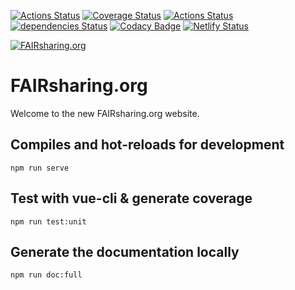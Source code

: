 [![Actions Status](https://github.com/FAIRsharing/fairsharing.github.io/workflows/CI/badge.svg)](https://github.com/FAIRsharing/fairsharing.github.io/actions)
[![Coverage Status](https://coveralls.io/repos/github/FAIRsharing/fairsharing.github.io/badge.svg?branch=master)](https://coveralls.io/github/FAIRsharing/fairsharing.github.io?branch=master)
[![Actions Status](https://github.com/FAIRsharing/fairsharing.github.io/workflows/Doc/badge.svg)](https://fairsharing.github.io/documentation/html/)
[![dependencies Status](https://david-dm.org/fairsharing/fairsharing.github.io/status.svg)](https://david-dm.org/fairsharing/fairsharing.github.io)
[![Codacy Badge](https://api.codacy.com/project/badge/Grade/e5d5a125a61b4b7a91a13cf85015ff89)](https://www.codacy.com/gh/FAIRsharing/fairsharing.github.io?utm_source=github.com&amp;utm_medium=referral&amp;utm_content=FAIRsharing/fairsharing.github.io&amp;utm_campaign=Badge_Grade)
[![Netlify Status](https://api.netlify.com/api/v1/badges/22cbc339-165f-4d87-ba40-4d28bcb14af6/deploy-status)](https://app.netlify.com/sites/fairsharing/deploys)

[![FAIRsharing.org](https://fairsharing.org/static/img/home/svg/FAIRsharing-sdp.svg)](https://fairsharing.org/)

# FAIRsharing.org

Welcome to the new FAIRsharing.org website.

## Compiles and hot-reloads for development
```
npm run serve
```

## Test with vue-cli & generate coverage
```
npm run test:unit
```

## Generate the documentation locally
```
npm run doc:full
```
